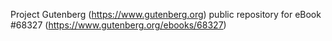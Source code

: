 Project Gutenberg (https://www.gutenberg.org) public repository for
eBook #68327 (https://www.gutenberg.org/ebooks/68327)
